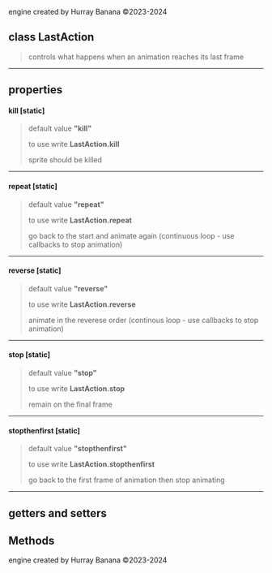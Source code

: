 engine created by Hurray Banana &copy;2023-2024
## class LastAction
> controls what happens when an animation reaches its last frame
> 
> 

---

## properties
####  kill [static]
> default value **"kill"**
> 
> to use write **LastAction.kill**
> 
> sprite should be killed
> 
> 

---

####  repeat [static]
> default value **"repeat"**
> 
> to use write **LastAction.repeat**
> 
> go back to the start and animate again (continuous loop - use callbacks to stop animation)
> 
> 

---

####  reverse [static]
> default value **"reverse"**
> 
> to use write **LastAction.reverse**
> 
> animate in the reverese order (continous loop - use callbacks to stop animation)
> 
> 

---

####  stop [static]
> default value **"stop"**
> 
> to use write **LastAction.stop**
> 
> remain on the final frame
> 
> 

---

####  stopthenfirst [static]
> default value **"stopthenfirst"**
> 
> to use write **LastAction.stopthenfirst**
> 
> go back to the first frame of animation then stop animating
> 
> 

---

## getters and setters
## Methods
engine created by Hurray Banana &copy;2023-2024
